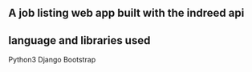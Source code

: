 ## A job listing web app built with the indreed api

## language and libraries used

Python3
Django
Bootstrap
